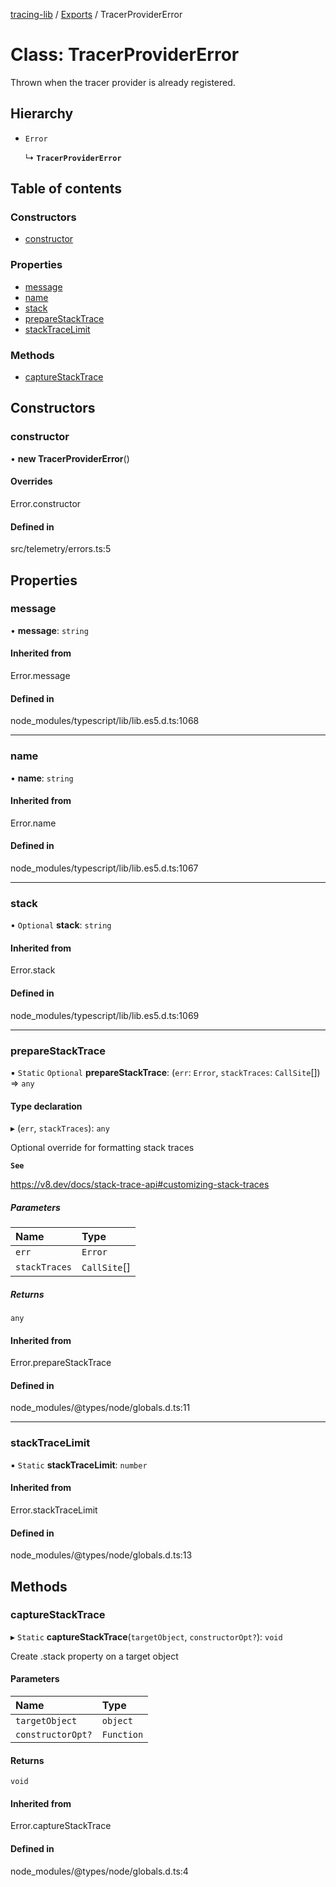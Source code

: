 [tracing-lib](../README.md) / [Exports](../modules.md) / TracerProviderError

# Class: TracerProviderError

Thrown when the tracer provider is already registered.

## Hierarchy

- `Error`

  ↳ **`TracerProviderError`**

## Table of contents

### Constructors

- [constructor](TracerProviderError.md#constructor)

### Properties

- [message](TracerProviderError.md#message)
- [name](TracerProviderError.md#name)
- [stack](TracerProviderError.md#stack)
- [prepareStackTrace](TracerProviderError.md#preparestacktrace)
- [stackTraceLimit](TracerProviderError.md#stacktracelimit)

### Methods

- [captureStackTrace](TracerProviderError.md#capturestacktrace)

## Constructors

### constructor

• **new TracerProviderError**()

#### Overrides

Error.constructor

#### Defined in

src/telemetry/errors.ts:5

## Properties

### message

• **message**: `string`

#### Inherited from

Error.message

#### Defined in

node_modules/typescript/lib/lib.es5.d.ts:1068

___

### name

• **name**: `string`

#### Inherited from

Error.name

#### Defined in

node_modules/typescript/lib/lib.es5.d.ts:1067

___

### stack

• `Optional` **stack**: `string`

#### Inherited from

Error.stack

#### Defined in

node_modules/typescript/lib/lib.es5.d.ts:1069

___

### prepareStackTrace

▪ `Static` `Optional` **prepareStackTrace**: (`err`: `Error`, `stackTraces`: `CallSite`[]) => `any`

#### Type declaration

▸ (`err`, `stackTraces`): `any`

Optional override for formatting stack traces

**`See`**

https://v8.dev/docs/stack-trace-api#customizing-stack-traces

##### Parameters

| Name | Type |
| :------ | :------ |
| `err` | `Error` |
| `stackTraces` | `CallSite`[] |

##### Returns

`any`

#### Inherited from

Error.prepareStackTrace

#### Defined in

node_modules/@types/node/globals.d.ts:11

___

### stackTraceLimit

▪ `Static` **stackTraceLimit**: `number`

#### Inherited from

Error.stackTraceLimit

#### Defined in

node_modules/@types/node/globals.d.ts:13

## Methods

### captureStackTrace

▸ `Static` **captureStackTrace**(`targetObject`, `constructorOpt?`): `void`

Create .stack property on a target object

#### Parameters

| Name | Type |
| :------ | :------ |
| `targetObject` | `object` |
| `constructorOpt?` | `Function` |

#### Returns

`void`

#### Inherited from

Error.captureStackTrace

#### Defined in

node_modules/@types/node/globals.d.ts:4
